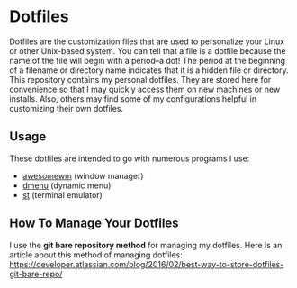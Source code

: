 # Dotfiles

Dotfiles are the customization files that are used to personalize your Linux or other Unix-based system. You can tell that a file is a dotfile because the name of the file will begin with a period–a dot! The period at the beginning of a filename or directory name indicates that it is a hidden file or directory. This repository contains my personal dotfiles. They are stored here for convenience so that I may quickly access them on new machines or new installs. Also, others may find some of my configurations helpful in customizing their own dotfiles.


## Usage

These dotfiles are intended to go with numerous programs I use:

- [awesomewm]() (window manager)
- [dmenu](https://github.com/ricksdomein/dmenu) (dynamic menu)
- [st](https://github.com/ricksdomein/st) (terminal emulator)


## How To Manage Your Dotfiles

I use the **git bare repository method** for managing my dotfiles. Here is an article about this method of managing dotfiles: <https://developer.atlassian.com/blog/2016/02/best-way-to-store-dotfiles-git-bare-repo/>
